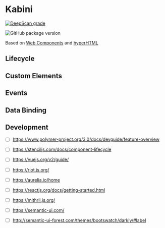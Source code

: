 # Kabini
[![DeepScan grade](https://deepscan.io/api/projects/3416/branches/30590/badge/grade.svg)](https://deepscan.io/dashboard#view=project&pid=3416&bid=30590)

![GitHub package version](https://img.shields.io/github/package-json/v/badges/shields.svg?style=flat-square)

Based on [Web Components](https://developer.mozilla.org/en-US/docs/Web/Web_Components) and [hyperHTML](https://github.com/WebReflection/hyperHTML)
## Lifecycle
## Custom Elements
## Events
## Data Binding
## Development
 * [ ] https://www.polymer-project.org/3.0/docs/devguide/feature-overview
 * [ ] https://stenciljs.com/docs/component-lifecycle
 * [ ] https://vuejs.org/v2/guide/
 * [ ] https://riot.js.org/
 * [ ] https://aurelia.io/home
 * [ ] https://reactjs.org/docs/getting-started.html
 * [ ] https://mithril.js.org/
 * [ ] https://semantic-ui.com/
 * [ ] http://semantic-ui-forest.com/themes/bootswatch/darkly/#label
 
